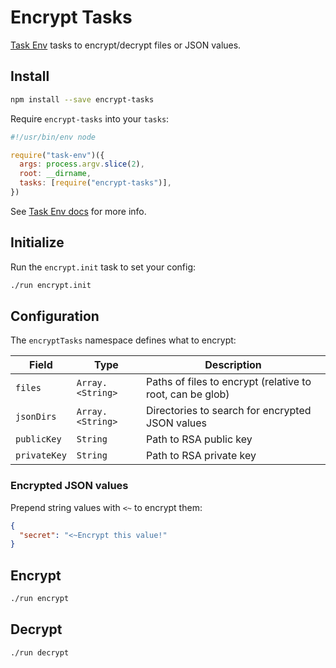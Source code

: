 # Encrypt Tasks

[Task Env](https://github.com/invrs/task-env#readme) tasks to encrypt/decrypt files or JSON values.

## Install

```bash
npm install --save encrypt-tasks
```

Require `encrypt-tasks` into your `tasks`:

```js
#!/usr/bin/env node

require("task-env")({
  args: process.argv.slice(2),
  root: __dirname,
  tasks: [require("encrypt-tasks")],
})
```

See [Task Env docs](https://github.com/invrs/task-env#readme) for more info.

## Initialize

Run the `encrypt.init` task to set your config:

```bash
./run encrypt.init
```

## Configuration

The `encryptTasks` namespace defines what to encrypt:

| Field        | Type             | Description                                               |
| ------------ | ---------------- | --------------------------------------------------------- |
| `files`      | `Array.<String>` | Paths of files to encrypt (relative to root, can be glob) |
| `jsonDirs`   | `Array.<String>` | Directories to search for encrypted JSON values           |
| `publicKey`  | `String`         | Path to RSA public key                                    |
| `privateKey` | `String`         | Path to RSA private key                                   |

### Encrypted JSON values

Prepend string values with `<~` to encrypt them:

```json
{
  "secret": "<~Encrypt this value!"
}
```

## Encrypt

```bash
./run encrypt
```

## Decrypt

```bash
./run decrypt
```
